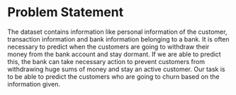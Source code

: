 # Problem Statement

The dataset contains information like personal information of the customer, transaction information and bank information belonging to a bank.
It is often necessary to predict when the customers are going to withdraw their money from the bank account and stay dormant. 
If we are able to predict this, the bank can take necessary action to prevent customers from withdrawing huge sums of money and stay an active customer.
Our task is to be able to predict the customers who are going to churn based on the information given.
